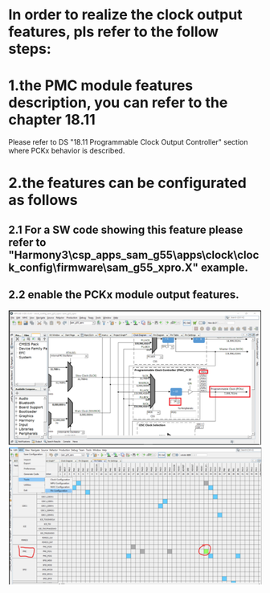 # In order to realize the clock output features, pls refer to the follow steps:
# 1.the PMC module features description, you can refer to the chapter 18.11
  Please refer to DS "18.11 Programmable Clock Output Controller" section where PCKx behavior is described.

# 2.the features can be configurated as follows
## 2.1 For a SW code showing this feature please refer to "Harmony3\csp_apps_sam_g55\apps\clock\clock_config\firmware\sam_g55_xpro.X" example.
## 2.2 enable the PCKx module output features.
![images](https://github.com/yuchengstudio/cortex-M/blob/master/cortex-M4/SAMG55/PMC/reference/PKC_output_001.png)
![images](https://github.com/yuchengstudio/cortex-M/blob/master/cortex-M4/SAMG55/PMC/reference/PKC_output_002.png)
